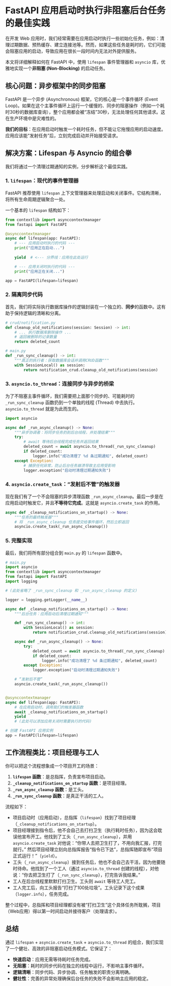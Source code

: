 # FastAPI 应用启动时执行非阻塞后台任务的最佳实践

在开发 Web 应用时，我们经常需要在应用启动时执行一些初始化任务，例如：清理过期数据、预热缓存、建立连接池等。然而，如果这些任务是耗时的，它们可能会阻塞应用的启动，导致应用在很长一段时间内无法对外提供服务。

本文将详细解释如何在 FastAPI 中，使用 `lifespan` 事件管理器和 `asyncio` 库，优雅地实现一个**非阻塞 (Non-Blocking)** 的启动任务。

## 核心问题：异步框架中的同步阻塞

FastAPI 是一个异步 (Asynchronous) 框架，它的核心是一个事件循环 (Event Loop)。如果在这个主事件循环上运行一个缓慢的、同步的阻塞操作（例如一个耗时30秒的数据库查询），整个应用都会被“冻结”30秒，无法处理任何其他请求。这在生产环境中是灾难性的。

**我们的目标**：在应用启动时触发一个耗时任务，但不能让它拖慢应用的启动速度。应用应该能“发射任务”后，立刻完成启动并开始接受请求。

## 解决方案：Lifespan 与 Asyncio 的组合拳

我们将通过一个清理过期通知的实例，分步解析这个最佳实践。

### 1. `lifespan`：现代的事件管理器

FastAPI 推荐使用 `lifespan` 上下文管理器来处理启动和关闭事件。它结构清晰，将所有生命周期逻辑聚合一处。

一个基本的 `lifespan` 结构如下：

```python
from contextlib import asynccontextmanager
from fastapi import FastAPI

@asynccontextmanager
async def lifespan(app: FastAPI):
    # --- 应用启动时执行的代码 ---
    print("应用正在启动...")
    
    yield  # <--- 分界线：应用在此处运行

    # --- 应用关闭时执行的代码 ---
    print("应用正在关闭...")

app = FastAPI(lifespan=lifespan)
```

### 2. 隔离同步代码

首先，我们将实际执行数据库操作的逻辑封装在一个独立的、**同步**的函数中。这有助于保持逻辑的清晰和分离。

```python
# crud/notification.py
def cleanup_old_notifications(session: Session) -> int:
    # ... 执行数据库删除操作 ...
    # 返回被删除的记录数量
    return deleted_count

# main.py
def _run_sync_cleanup() -> int:
    """真正的执行者：获取数据库会话并调用CRUD函数"""
    with SessionLocal() as session:
        return notification_crud.cleanup_old_notifications(session)
```

### 3. `asyncio.to_thread`：连接同步与异步的桥梁

为了不阻塞主事件循环，我们需要把上面那个同步的、可能耗时的 `_run_sync_cleanup` 函数扔到一个单独的线程 (Thread) 中去执行。`asyncio.to_thread` 就是为此而生的。

```python
import asyncio

async def _run_async_cleanup() -> None:
    """异步协调者：将同步任务扔到后台线程，并处理结果"""
    try:
        # await 等待后台线程完成任务并返回结果
        deleted_count = await asyncio.to_thread(_run_sync_cleanup)
        if deleted_count:
            logger.info("成功清理了 %d 条过期通知", deleted_count)
    except Exception:
        # 捕获任何异常，防止后台任务崩溃导致主应用受影响
        logger.exception("启动时清理过期通知失败")
```

### 4. `asyncio.create_task`：“发射后不管”的触发器

现在我们有了一个不会阻塞的异步清理函数 `_run_async_cleanup`。最后一步是在应用启动时触发它，并且**不等待它完成**。这就是 `asyncio.create_task` 的作用。

```python
async def _cleanup_notifications_on_startup() -> None:
    """任务的最终触发器"""
    # 将 _run_async_cleanup 任务提交给事件循环，然后立即返回
    asyncio.create_task(_run_async_cleanup())
```

### 5. 完整实现

最后，我们将所有部分组合到 `main.py` 的 `lifespan` 函数中。

```python
# main.py
import asyncio
from contextlib import asynccontextmanager
from fastapi import FastAPI
import logging

# (此处省略了 _run_sync_cleanup 和 _run_async_cleanup 的定义)

logger = logging.getLogger(__name__)

async def _cleanup_notifications_on_startup() -> None:
    """后台任务：应用启动后清理过期通知"""

    def _run_sync_cleanup() -> int:
        with SessionLocal() as session:
            return notification_crud.cleanup_old_notifications(session)

    async def _run_async_cleanup() -> None:
        try:
            deleted_count = await asyncio.to_thread(_run_sync_cleanup)
            if deleted_count:
                logger.info("成功清理了 %d 条过期通知", deleted_count)
        except Exception:
            logger.exception("启动时清理过期通知失败")

    # “发射后不管”
    asyncio.create_task(_run_async_cleanup())


@asynccontextmanager
async def lifespan(app: FastAPI):
    # 在应用启动时，调用我们的触发器函数
    await _cleanup_notifications_on_startup()
    yield
    # (此处可以添加应用关闭时需要执行的代码)

# 创建 FastAPI 应用实例
app = FastAPI(lifespan=lifespan)
```

## 工作流程类比：项目经理与工人

你可以把这个流程想象成一个项目开工的场景：

1.  **`lifespan` 函数**：是总指挥，负责宣布项目启动。
2.  **`_cleanup_notifications_on_startup` 函数**：是项目经理。
3.  **`_run_async_cleanup` 函数**：是工头。
4.  **`_run_sync_cleanup` 函数**：是真正干活的工人。

流程如下：
*   项目启动时（应用启动），总指挥（`lifespan`）找到了项目经理（`_cleanup_notifications_on_startup`）。
*   项目经理接到指令后，他不会自己去打扫卫生（执行耗时任务），因为这会耽误他宣布开工。他找到了工头（`_run_async_cleanup`），并用 `asyncio.create_task` 对他说：“你带人去把卫生打了，不用向我汇报，打完就行。” 然后项目经理立刻向总指挥报告“指令已下达”，总指挥随即宣布“项目正式运行！”（`yield`）。
*   工头（`_run_async_cleanup`）接到任务后，他也不会自己去干活，因为他要随时待命。他找到了一个工人（通过 `asyncio.to_thread` 创建的线程），对他说：“你去把卫生打了（`_run_sync_cleanup`），打完告诉我结果。”
*   工人在后台线程里默默打扫卫生。工头则 `await` 等待工人完工。
*   工人完工后，向工头报告“打扫了100处垃圾”。工头记录下这个成果（`logger.info`），任务完成。

整个过程中，总指挥和项目经理都没有被“打扫卫生”这个具体任务所耽搁，项目（Web应用）得以第一时间启动并接待客户（处理请求）。

## 总结

通过 `lifespan` + `asyncio.create_task` + `asyncio.to_thread` 的组合，我们实现了一个健壮、高效的非阻塞启动任务模式。它保证了：
- **快速启动**：应用无需等待耗时任务完成。
- **无阻塞**：耗时的同步代码在独立的线程中运行，不影响主事件循环。
- **逻辑清晰**：同步代码、异步协调、任务触发的职责分离明确。
- **健壮性**：完善的异常处理确保后台任务的失败不会影响主应用的稳定。
